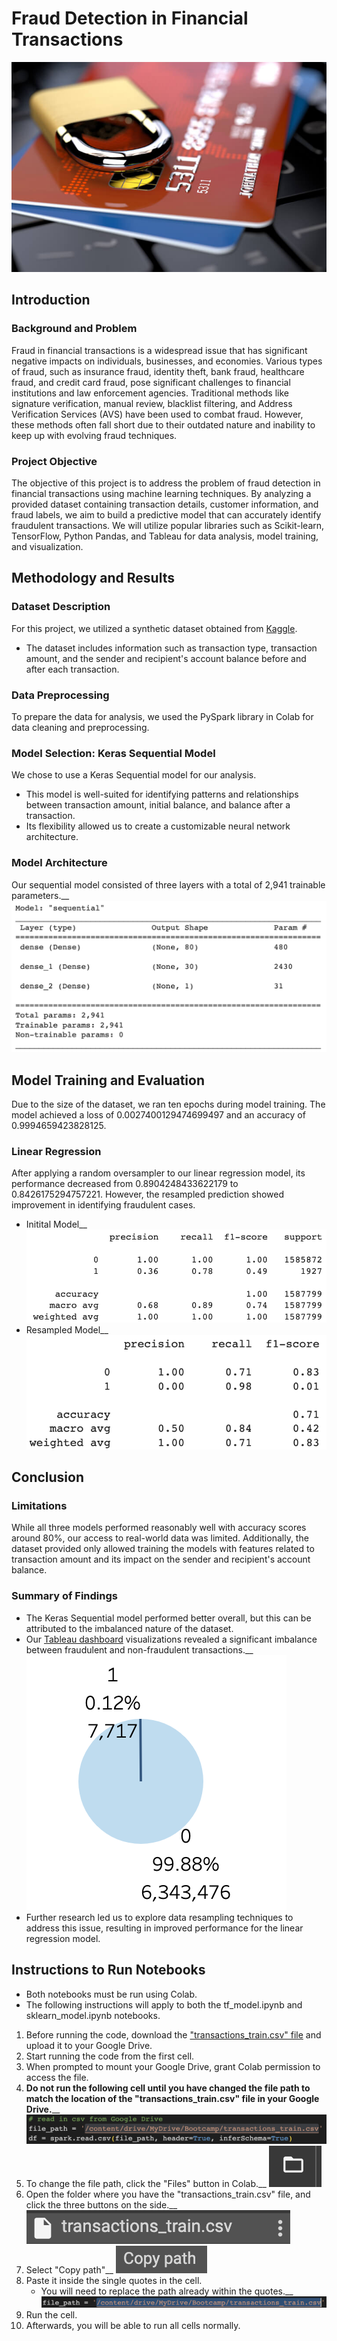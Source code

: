 # Fraud Detection in Financial Transactions
![alt text](https://github.com/Adrian-Stahl/Project-4/blob/main/Images/header.jpeg)

## Introduction

### Background and Problem
Fraud in financial transactions is a widespread issue that has significant negative impacts on individuals, businesses, and economies. Various types of fraud, such as insurance fraud, identity theft, bank fraud, healthcare fraud, and credit card fraud, pose significant challenges to financial institutions and law enforcement agencies. Traditional methods like signature verification, manual review, blacklist filtering, and Address Verification Services (AVS) have been used to combat fraud. However, these methods often fall short due to their outdated nature and inability to keep up with evolving fraud techniques.

### Project Objective
The objective of this project is to address the problem of fraud detection in financial transactions using machine learning techniques. By analyzing a provided dataset containing transaction details, customer information, and fraud labels, we aim to build a predictive model that can accurately identify fraudulent transactions. We will utilize popular libraries such as Scikit-learn, TensorFlow, Python Pandas, and Tableau for data analysis, model training, and visualization.


## Methodology and Results

### Dataset Description
For this project, we utilized a synthetic dataset obtained from [Kaggle](https://www.kaggle.com/datasets/bannourchaker/frauddetection). 
- The dataset includes information such as transaction type, transaction amount, and the sender and recipient's account balance before and after each transaction.

### Data Preprocessing
To prepare the data for analysis, we used the PySpark library in Colab for data cleaning and preprocessing.

### Model Selection: Keras Sequential Model
We chose to use a Keras Sequential model for our analysis. 
- This model is well-suited for identifying patterns and relationships between transaction amount, initial balance, and balance after a transaction. 
- Its flexibility allowed  us to create a customizable neural network architecture.

### Model Architecture
Our sequential model consisted of three layers with a total of 2,941 trainable parameters.__
![alt text](https://github.com/Adrian-Stahl/Project-4/blob/main/Images/model_structure.png)

## Model Training and Evaluation
Due to the size of the dataset, we ran ten epochs during model training. The model achieved a loss of 0.0027400129474699497 and an accuracy of 0.9994659423828125.

### Linear Regression
After applying a random oversampler to our linear regression model, its performance decreased from 0.8904248433622179 to 0.8426175294757221. However, the resampled prediction showed improvement in identifying fraudulent cases.
- Initital Model__
![alt text](https://github.com/Adrian-Stahl/Project-4/blob/main/Images/intial_linear_regression.png)
- Resampled Model__
![alt text](https://github.com/Adrian-Stahl/Project-4/blob/main/Images/resampled_linear_regression.png)


## Conclusion

### Limitations
While all three models performed reasonably well with accuracy scores around 80%, our access to real-world data was limited. Additionally, the dataset provided only allowed training the models with features related to transaction amount and its impact on the sender and recipient's account balance.

### Summary of Findings
- The Keras Sequential model performed better overall, but this can be attributed to the imbalanced nature of the dataset. 
- Our [Tableau dashboard](https://public.tableau.com/app/profile/richard.moreno/viz/FraudDetectionDashboard_16865366705560/Dashboard) visualizations revealed a significant imbalance between fraudulent and non-fraudulent transactions.__ 
![alt text](https://github.com/Adrian-Stahl/Project-4/blob/main/Images/fraud_piechart.png)
- Further research led us to explore data resampling techniques to address this issue, resulting in improved performance for the linear regression model.


## Instructions to Run Notebooks
- Both notebooks must be run using Colab.
- The following instructions will apply to both the tf_model.ipynb and sklearn_model.ipynb notebooks.
1. Before running the code, download the ["transactions_train.csv" file](https://drive.google.com/file/d/1wm5uV6MKiL-HvUJ3JntBucqjS4VdrASO/view?usp=sharing) and upload it to your Google Drive.
2. Start running the code from the first cell.
3. When prompted to mount your Google Drive, grant Colab permission to access the file.
4. **Do not run the following cell until you have changed the file path to match the location of the "transactions_train.csv" file in your Google Drive.**__
![alt text](https://github.com/Adrian-Stahl/Project-4/blob/main/Images/drive_cell.png)
5. To change the file path, click the "Files" button in Colab.__
![alt text](https://github.com/Adrian-Stahl/Project-4/blob/main/Images/Files_image.png)
6. Open the folder where you have the "transactions_train.csv" file, and click the three buttons on the side.__
![alt text](https://github.com/Adrian-Stahl/Project-4/blob/main/Images/Three_buttons_image.png)
7. Select "Copy path"__
![alt text](https://github.com/Adrian-Stahl/Project-4/blob/main/Images/copy_path_image.png)
8. Paste it inside the single quotes in the cell.
   - You will need to replace the path already within the quotes.__
![alt text](https://github.com/Adrian-Stahl/Project-4/blob/main/Images/file_path_image.png)
9. Run the cell.
10. Afterwards, you will be able to run all cells normally.





